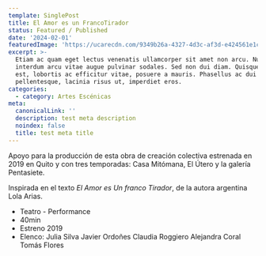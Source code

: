 ```yaml
---
template: SinglePost
title: El Amor es un FrancoTirador
status: Featured / Published
date: '2024-02-01'
featuredImage: 'https://ucarecdn.com/9349b26a-4327-4d3c-af3d-e424561e1c11/'
excerpt: >-
  Etiam ac quam eget lectus venenatis ullamcorper sit amet non arcu. Nullam
  interdum arcu vitae augue pulvinar sodales. Sed non dui diam. Quisque lectus
  est, lobortis ac efficitur vitae, posuere a mauris. Phasellus ac dui
  pellentesque, lacinia risus ut, imperdiet eros.
categories:
  - category: Artes Escénicas
meta:
  canonicalLink: ''
  description: test meta description
  noindex: false
  title: test meta title
---
```


Apoyo para la producción de esta obra de creación colectiva estrenada en 2019 en Quito y con tres temporadas: Casa Mitómana, El Útero y la galería Pentasiete.

Inspirada en el texto _El Amor es Un franco Tirador_, de la autora argentina Lola Arias.

- Teatro - Performance
- 40min
- Estreno 2019
- Elenco:
  Julia Silva
  Javier Ordoñes
  Claudia Roggiero
  Alejandra Coral
  Tomás Flores
